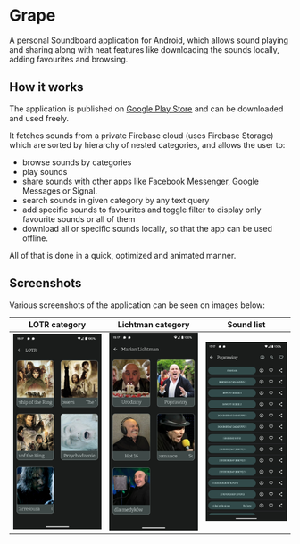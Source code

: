 # Grape
A personal Soundboard application for Android, which allows sound playing and sharing along with neat features like downloading the sounds locally, adding favourites and browsing. 

## How it works
The application is published on [Google Play Store](https://play.google.com/store/apps/details?id=uvis.irin.grape) and can be downloaded and used freely. 

It fetches sounds from a private Firebase cloud (uses Firebase Storage) which are sorted by hierarchy of nested categories, and allows the user to:
* browse sounds by categories
* play sounds
* share sounds with other apps like Facebook Messenger, Google Messages or Signal. 
* search sounds in given category by any text query
* add specific sounds to favourites and toggle filter to display only favourite sounds or all of them
* download all or specific sounds locally, so that the app can be used offline.

All of that is done in a quick, optimized and animated manner. 

## Screenshots
Various screenshots of the application can be seen on images below:

|                   LOTR category                   |  Lichtman category  |                Sound list                 |
|:-------------------------------------------------:|:-------------------------:|:-----------------------------------------:|
| ![Categories 1](./documentation/categories_1.jpg) | ![Categories 2](./documentation/categories_2.jpg) | ![Sound list](./documentation/sounds.jpg) |
